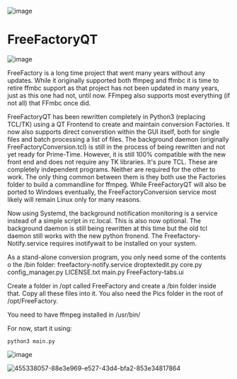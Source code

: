 ![image](https://github.com/user-attachments/assets/9cca7be8-736b-4768-8cd6-79cbd008605a)

# FreeFactoryQT

![image](https://github.com/user-attachments/assets/d3b490a0-f5b9-47ec-930c-caa274dfe101)

FreeFactory is a long time project that went many years without any updates. While it originally supported both ffmpeg and ffmbc it is time to retire ffmbc support as that project has not been updated in many years, just as this one had not, until now. FFmpeg also supports most everything (if not all) that FFmbc once did.

FreeFactoryQT has been rewritten completely in Python3 (replacing TCL/TK) using a QT Frontend to create and maintain conversion Factories. It now also supports direct converstion within the GUI itself, both for single files and batch processing a list of files. The background daemon (originally FreeFactoryConversion.tcl) is still in the process of being rewritten and not yet ready for Prime-Time. However, it is still 100% compatible with the new front end and does not require any TK libraries. It's pure TCL. These are completely independent programs. Neither are required for the other to work. The only thing common between them is they both use the Factories folder to build a commandline for ffmpeg. While FreeFactoryQT will also be ported to Windows eventually, the FreeFactoryConversion service most likely will remain Linux only for many reasons.

Now using Systemd, the background notification monitoring is a service instead of a simple script in rc.local. This is also now optional. The background daemon is still being rewritten at this time but the old tcl daemon still works with the new python fronend. The Freefactory-Notify.service requires inotifywait to be installed on your system.

As a stand-alone conversion program, you only need some of the contents o the /bin folder:
freefactory-notify.service
droptextedit.py
core.py
config_manager.py
LICENSE.txt
main.py
FreeFactory-tabs.ui

Create a folder in /opt called FreeFactory and create a /bin folder inside that. Copy all these files into it. You also need the Pics folder in the root of /opt/FreeFactory.

You need to have ffmpeg installed in /usr/bin/

For now, start it using:
```
python3 main.py
```



![image](https://github.com/user-attachments/assets/a1866f6b-c9ac-4064-bb48-d623b3cf3474)

![455338057-88e3e969-e527-43d4-bfa2-853e34817864](https://github.com/user-attachments/assets/f53171b2-3698-4b90-9612-33b637fba7b6)

